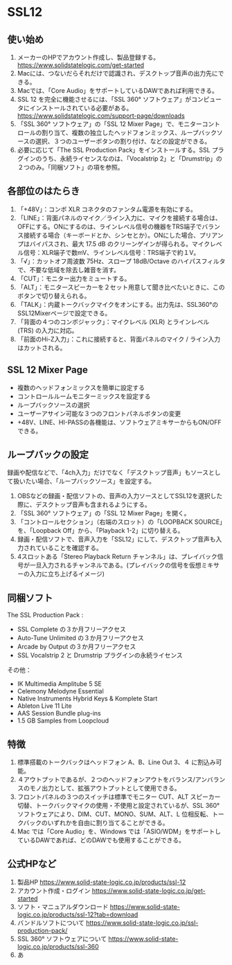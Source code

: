 # SSL12
## 使い始め
1. メーカーのHPでアカウント作成し、製品登録する。  https://www.solidstatelogic.com/get-started  
2. Macには、つないだらそれだけで認識され、デスクトップ音声の出力先にできる。  
3. Macでは、「Core Audio」をサポートしているDAWであれば利用できる。  
4. SSL 12 を完全に機能させるには、「SSL 360° ソフトウェア」がコンピュータにインストールされている必要がある。  https://www.solidstatelogic.com/support-page/downloads  
5. 「SSL 360° ソフトウェア」の「SSL 12 Mixer Page」で、モニターコントロールの割り当て、複数の独立したヘッドフォンミックス、ループバックソースの選択、３つのユーザーボタンの割り付け、などの設定ができる。  
6. 必要に応じて「The SSL Production Pack」をインストールする。SSL プラグインのうち、永続ライセンスなのは、「Vocalstrip 2」と「Drumstrip」の２つのみ。「同梱ソフト」の項を参照。  
  
## 各部位のはたらき
1. 「+48V」：コンボ XLR コネクタのファンタム電源を有効にする。  
2. 「LINE」：背面パネルのマイク／ライン入力に、マイクを接続する場合は、OFFにする。ONにするのは、ラインレベル信号の機器をTRS端子でバランス接続する場合（キーボードとか、シンセとか）。ONにした場合、プリアンプはバイパスされ、最大 17.5 dB のクリーンゲインが得られる。マイクレベル信号：XLR端子で数mV、ラインレベル信号：TRS端子で約１V。  
3. 「√」：カットオフ周波数 75Hz、スロープ 18dB/Octave のハイパスフィルタで、不要な低域を除去し雑音を消す。  
4. 「CUT」：モニター出力をミュートする。  
5. 「ALT」：モニタースピーカーを２セット用意して聞き比べたいときに、このボタンで切り替えられる。  
6. 「TALK」：内蔵トークバックマイクをオンにする。出力先は、SSL360°のSSL12Mixerページで設定できる。  
7. 「背面の４つのコンボジャック」：マイクレベル (XLR) とラインレベル (TRS) の入力に対応。  
8. 「前面のHi-Z入力」：これに接続すると、背面パネルのマイク / ライン入力はカットされる。
  
## SSL 12 Mixer Page
- 複数のヘッドフォンミックスを簡単に設定する  
- コントロールルームモニターミックスを設定する  
- ループバックソースの選択  
- ユーザーアサイン可能な３つのフロントパネルボタンの変更  
- +48V、LINE、HI-PASSの各機能は、ソフトウェアミキサーからもON/OFFできる。  
  
## ループバックの設定
録画や配信などで、「4ch入力」だけでなく「デスクトップ音声」もソースとして扱いたい場合、「ループバックソース」を設定する。
  1. OBSなどの録画・配信ソフトの、音声の入力ソースとしてSSL12を選択した際に、デスクトップ音声も含まれるようにする。
  2. 「SSL 360° ソフトウェア」の「SSL 12 Mixer Page」を開く。
  3. 「コントロールセクション」（右端のスロット）の「LOOPBACK SOURCE」を、「Loopback Off」から、「Playback 1-2」に切り替える。
  4. 録画・配信ソフトで、音声入力を「SSL12」にして、デスクトップ音声も入力されていることを確認する。  
  5. 4スロットある「Stereo Playback Return チャンネル」は、プレイバック信号が一旦入力されるチャンネルである。(プレイバックの信号を仮想ミキサーの入力に立ち上げるイメージ)  
  
## 同梱ソフト
The SSL Production Pack :  
- SSL Complete の３か月フリーアクセス  
- Auto-Tune Unlimited の３か月フリーアクセス  
- Arcade by Output の３か月フリーアクセス  
- SSL Vocalstrip 2 と Drumstrip プラグインの永続ライセンス  
  
その他：
- IK Multimedia Amplitube 5 SE  
- Celemony Melodyne Essential  
- Native Instruments Hybrid Keys & Komplete Start  
- Ableton Live 11 Lite  
- AAS Session Bundle plug-ins  
- 1.5 GB Samples from Loopcloud  
  
##  特徴  
1. 標準搭載のトークバックはヘッドフォン A、B、Line Out 3、４ に割込み可能。  
2. ４アウトプットであるが、２つのヘッドフォンアウトをバランス/アンバランスのモノ出力として、拡張アウトプットとして使用できる。  
3. フロントパネルの３つのスイッチは標準でモニター CUT、ALT スピーカー切替、トークバックマイクの使用・不使用と設定されているが、SSL 360° ソフトウェアにより、DIM、CUT、MONO、SUM、ALT、L 位相反転、トークバックのいずれかを自由に割り当てることができる。  
4. Mac では「Core Audio」を、Windows では「ASIO/WDM」をサポートしているDAWであれば、どのDAWでも使用することができる。  
  
## 公式HPなど  
1. 製品HP  https://www.solid-state-logic.co.jp/products/ssl-12  
2. アカウント作成・ログイン  https://www.solid-state-logic.co.jp/get-started  
3. ソフト・マニュアルダウンロード  https://www.solid-state-logic.co.jp/products/ssl-12?tab=download  
4. バンドルソフトについて  https://www.solid-state-logic.co.jp/ssl-production-pack/  
5. SSL 360° ソフトウェアについて  https://www.solid-state-logic.co.jp/products/ssl-360  
6. あ
